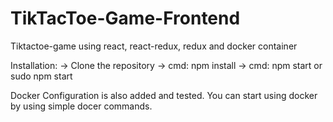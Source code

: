 # TikTacToe-Game-Frontend
Tiktactoe-game using react, react-redux, redux and docker container

Installation: 
 -> Clone the repository
 -> cmd:  npm install
 -> cmd:  npm start or sudo npm start
 
Docker Configuration is also added and tested.  You can start using docker by using simple docer commands. 
